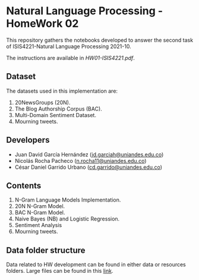 # Natural Language Processing - HomeWork 02
This repository gathers the notebooks developed to answer the second task of
ISIS4221-Natural Language Processing 2021-10.

The instructions are available in _HW01-ISIS4221.pdf_.

## Dataset
The datasets used in this implementation are:
1. 20NewsGroups (20N).
2. The Blog Authorship Corpus (BAC).
3. Multi-Domain Sentiment Dataset.
4. Mourning tweets.

## Developers
* Juan David García Hernández (jd.garciah@uniandes.edu.co)
* Nicolás Rocha Pacheco (n.rocha11@uniandes.edu.co)
* César Daniel Garrido Urbano (cd.garrido@uniandes.edu.co)

## Contents
1. N-Gram Language Models Implementation.
  1. 20N N-Gram Model.
  2. BAC N-Gram Model.
2. Naive Bayes (NB) and Logistic Regression.
3. Sentiment Analysis
4. Mourning tweets.

## Data folder structure
Data related to HW development can be found in either data or resources folders. Large 
files can be found in this [link](https://www.dropbox.com/s/5438x78n1ykicck/data.zip?dl=0).
